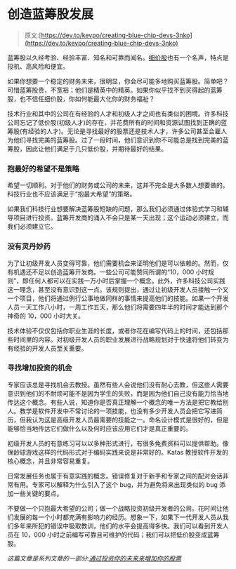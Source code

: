 # 创造蓝筹股发展

> 原文:[https://dev.to/kevpo/creating-blue-chip-devs-3nko](https://dev.to/kevpo/creating-blue-chip-devs-3nko)

蓝筹股以久经考验、经验丰富、知名和可靠而闻名。[细价股](https://en.wikipedia.org/wiki/Penny_stock)也有一个名声，特点是投机、高风险和便宜。

如果你想要一个稳定的财务未来，很明显，你会尽可能多地购买蓝筹股。简单吧？可惜蓝筹股贵，不宽裕；他们是精英中的精英。如果你似乎找不到买得起的蓝筹股，也不信任细价股，你如何能最大化你的财务福祉？

技术行业和其中的公司在有经验的人才和初级人才之间也有类似的困境。许多科技公司忘记了低价股(初级人才)的存在，并花费所有的时间和资源试图找到正确的蓝筹股(有经验的人才)。无论是寻找最好的股票还是技术人才，许多公司甚至会雇人为他们寻找完美的蓝筹股。过了一段时间，他们意识到你不可能总是找到完美的蓝筹股，因此让他们满足于几只低价股，并期待最好的结果。

### 抱最好的希望不是策略

希望一切顺利。对于他们的财务或公司的未来，这并不完全是大多数人想要做的。科技行业也不应该满足于“抱最大希望”的策略。

如果我们科技行业想要解决蓝筹股短缺的问题，那么我们必须通过体验式学习和辅导项目进行投资。蓝筹开发商的涌入不会只是某一天出现；这个运动必须建立，而我们必须建立它。

### 没有灵丹妙药

为了让初级开发人员变得可靠，他们需要机会来证明他们是可以依赖的。然而，仅有机遇还不足以创造蓝筹开发商。一些公司可能赞同所谓的“10，000 小时规则”，即任何人都可以在实践一万小时后掌握一个概念。此外，许多科技公司实践这一理念，甚至没有意识到这一点。该规则提出，通过让初级开发人员接触一个又一个项目，他们将通过例行公事地做同样的事情来提高他们的技能。如果一个开发人员一天工作八小时，一周工作五天，那么他们将需要四年半的时间才能达到那个神奇的 10，000 小时大关。

技术体验不仅仅包括你职业生涯的长度，或者你花在编写代码上的时间，还包括那些时间里的内容。对初级开发人员的职业发展进行战略规划对于快速将他们转变为有经验的开发人员至关重要。

### 寻找增加投资的机会

专家应该总是寻找机会去教授。虽然有些人会说他们没有耐心去教，但这些人需要意识到他们的不耐烦可能不是因为学生的失败，而是因为他们自己没有能力恰当地传达这个概念。有些人说，知道你是否真正理解一个概念的唯一方法是把它教给别人。教学是软件开发中不常讨论的一项技能，也没有多少开发人员会把它写进简历，但我认为这是高级开发人员最需要的技能之一。命名设计模式是很好的，但是能够恰当地传达它们做什么以及何时应该应用它们才是真正重要的。

初级开发人员的有意练习可以以多种形式进行，有很多免费资料可以提供帮助。像保龄球游戏这样的代码形式对于编码实践来说是非常好的。Katas 教授软件开发的核心概念，并且非常容易重复。

日常发展任务也属于有意实践的概念。错误修复对于新手和专家之间的配对会话非常有用。专家可以解释为什么引入了这个 bug，并为避免将来出现类似的 bug 添加一些关键的要点。

不要做一个只抱最大希望的公司；做一个战略投资初级开发者的公司。花时间让他们发展的每一个小时都充满有影响力的经历。想象一下，如果下一代开发人员从我们多年来所犯的错误中吸取教训，他们的水平会提高得多快。我们可以看到开发人员在 10，000 小时之前编写可靠且可维护的代码；我们可以把低价股变成蓝筹股。

*这篇文章是系列文章的一部分:[通过投资你的未来来增加你的股票](https://www.excella.com/insights/blue-pennies)*